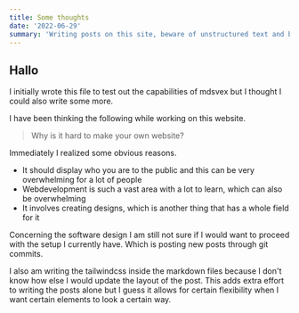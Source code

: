 ```yaml
---
title: Some thoughts
date: '2022-06-29'
summary: 'Writing posts on this site, beware of unstructured text and basically a WIP post'
---
```


## Hallo

I initially wrote this file to test out the capabilities of mdsvex but I thought I could also write some more.

I have been thinking the following while working on this website.

> Why is it hard to make your own website?

Immediately I realized some obvious reasons.
- It should display who you are to the public and this can be very overwhelming for a lot of people
- Webdevelopment is such a vast area with a lot to learn, which can also be overwhelming
- It involves creating designs, which is another thing that has a whole field for it

Concerning the software design I am still not sure if I would want to proceed with the setup I currently have. Which is posting new posts through git commits. 

I also am writing the tailwindcss inside the markdown files because I don't know how else I would update the layout of the post. This adds extra effort to writing the posts alone but I guess it allows for certain flexibility when I want certain elements to look a certain way.


<style lang="postcss">
    blockquote {
        @apply dark:bg-slate-800 bg-gray-50 p-2 mt-2 mb-4 mx-4
    }

    ul {
        @apply flex flex-col
    }

    li {
        @apply my-2 mx-6 font-thin list-disc
    }

    h2 {
		@apply pb-4;
	}
    
    p {
        @apply py-2
    }

    a {
        @apply text-blue-900 hover:text-blue-400 dark:text-blue-500 dark:hover:text-blue-200
    }
    </style>